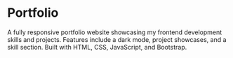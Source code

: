 # Portfolio
A fully responsive portfolio website showcasing my frontend development skills and projects. Features include a dark mode, project showcases, and a skill section. Built with HTML, CSS, JavaScript, and Bootstrap.
